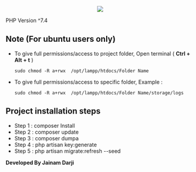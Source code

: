 <p align="center"><img src="https://laravel.com/assets/img/components/logo-laravel.svg"></p>

<p align="center">
	<p>PHP Version ^7.4 </p>
</p>

## Note (For ubuntu users only)
- To give full permissions/access to project folder, Open terminal ( **Ctrl + Alt + t** )

      sudo chmod -R a+rwx  /opt/lampp/htdocs/Folder Name
      
- To give full permissions/access to specific folder, Example : 

      sudo chmod -R a+rwx  /opt/lampp/htdocs/Folder Name/storage/logs
  
## Project installation steps

- Step 1 : composer Install
- Step 2 : composer update
- Step 3 : composer dumpa
- Step 4 : php artisan key:generate
- Step 5 : php artisan migrate:refresh --seed

 
**Developed By Jainam Darji**
